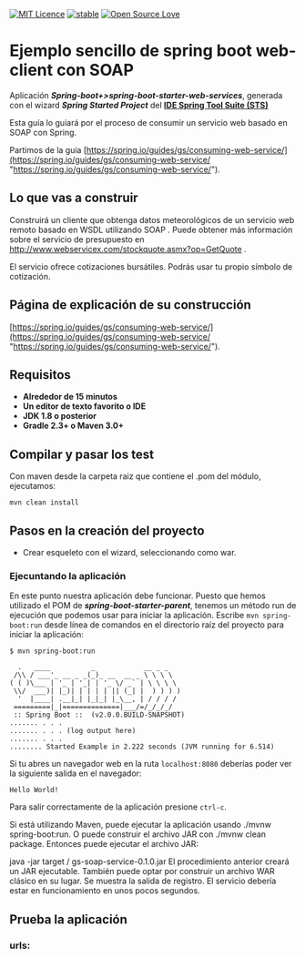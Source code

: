 [![MIT Licence](https://badges.frapsoft.com/os/mit/mit.svg?v=103)](https://opensource.org/licenses/mit-license.php)
[![stable](http://badges.github.io/stability-badges/dist/stable.svg)](http://github.com/badges/stability-badges)
[![Open Source Love](https://badges.frapsoft.com/os/v1/open-source.png?v=103)](https://github.com/ellerbrock/open-source-badge/)

# Ejemplo sencillo de spring boot web-client con SOAP #


Aplicación ***Spring-boot+>spring-boot-starter-web-services***, generada con el wizard ***Spring Started Project*** del [**IDE Spring Tool Suite (STS)**](https://spring.io/tools "IDE Spring Tool Suite")

Esta guía lo guiará por el proceso de consumir un servicio web basado en SOAP con Spring.

Partimos de la guia [https://spring.io/guides/gs/consuming-web-service/](https://spring.io/guides/gs/consuming-web-service/ "https://spring.io/guides/gs/consuming-web-service/").

## Lo que vas a construir ##

Construirá un cliente que obtenga datos meteorológicos de un servicio web remoto basado en WSDL utilizando SOAP . Puede obtener más información sobre el servicio de presupuesto en http://www.webservicex.com/stockquote.asmx?op=GetQuote .

El servicio ofrece cotizaciones bursátiles. Podrás usar tu propio símbolo de cotización.

## Página de explicación de su construcción ##

[https://spring.io/guides/gs/consuming-web-service/](https://spring.io/guides/gs/consuming-web-service/ "https://spring.io/guides/gs/consuming-web-service/").

## Requisitos ##

- **Alrededor de 15 minutos**
- **Un editor de texto favorito o IDE**
- **JDK 1.8 o posterior**
- **Gradle 2.3+ o Maven 3.0+**

## Compilar y pasar los test ##

Con maven desde la carpeta raiz que contiene el .pom del módulo, ejecutamos:

    mvn clean install



## Pasos en la creación del proyecto ##

- Crear esqueleto con el wizard, seleccionando como war. 
 



### Ejecuntando la aplicación ###

En este punto nuestra aplicación debe funcionar. Puesto que hemos utilizado el POM de ***spring-boot-starter-parent***, tenemos un método run de ejecución que podemos usar para iniciar la aplicación. Escribe `mvn spring-boot:run` desde línea de comandos en el directorio raíz del proyecto para iniciar la aplicación:

    $ mvn spring-boot:run
    
      .   ____          _            __ _ _
     /\\ / ___'_ __ _ _(_)_ __  __ _ \ \ \ \
    ( ( )\___ | '_ | '_| | '_ \/ _` | \ \ \ \
     \\/  ___)| |_)| | | | | || (_| |  ) ) ) )
      '  |____| .__|_| |_|_| |_\__, | / / / /
     =========|_|==============|___/=/_/_/_/
     :: Spring Boot ::  (v2.0.0.BUILD-SNAPSHOT)
    ....... . . .
    ....... . . . (log output here)
    ....... . . .
    ........ Started Example in 2.222 seconds (JVM running for 6.514)

Si tu abres un navegador web en la ruta `localhost:8080` deberías poder ver la siguiente salida en el navegador:

    Hello World!

Para salir correctamente de la aplicación presione `ctrl-c`.


Si está utilizando Maven, puede ejecutar la aplicación usando ./mvnw spring-boot:run. O puede construir el archivo JAR con ./mvnw clean package. Entonces puede ejecutar el archivo JAR:

java -jar target / gs-soap-service-0.1.0.jar
El procedimiento anterior creará un JAR ejecutable. También puede optar por construir un archivo WAR clásico en su lugar.
Se muestra la salida de registro. El servicio debería estar en funcionamiento en unos pocos segundos.

## Prueba la aplicación ##




### urls: ###

